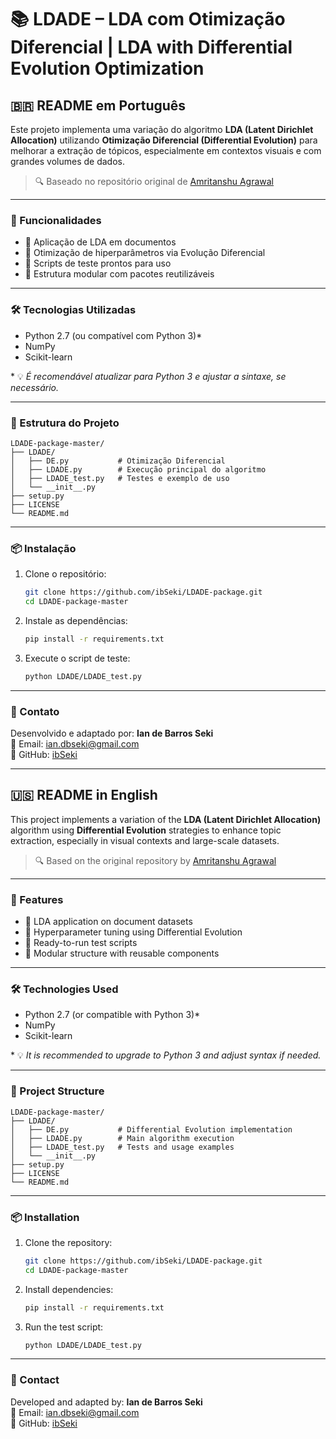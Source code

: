 # 📚 LDADE – LDA com Otimização Diferencial | LDA with Differential Evolution Optimization

## 🇧🇷 README em Português

Este projeto implementa uma variação do algoritmo **LDA (Latent Dirichlet Allocation)** utilizando **Otimização Diferencial (Differential Evolution)** para melhorar a extração de tópicos, especialmente em contextos visuais e com grandes volumes de dados.

> 🔍 Baseado no repositório original de [Amritanshu Agrawal](https://github.com/amritbhanu/LDADE-package/blob/master/LDADE/Tests/LDADE_test.py)

---

### 🚀 Funcionalidades

- 🔹 Aplicação de LDA em documentos  
- 🔹 Otimização de hiperparâmetros via Evolução Diferencial  
- 🔹 Scripts de teste prontos para uso  
- 🔹 Estrutura modular com pacotes reutilizáveis  

---

### 🛠️ Tecnologias Utilizadas

- Python 2.7 (ou compatível com Python 3)\*  
- NumPy  
- Scikit-learn  

\* 💡 *É recomendável atualizar para Python 3 e ajustar a sintaxe, se necessário.*

---

### 📁 Estrutura do Projeto

```
LDADE-package-master/
├── LDADE/
│   ├── DE.py           # Otimização Diferencial
│   ├── LDADE.py        # Execução principal do algoritmo
│   ├── LDADE_test.py   # Testes e exemplo de uso
│   └── __init__.py
├── setup.py
├── LICENSE
└── README.md
```

---

### 📦 Instalação

1. Clone o repositório:
   ```bash
   git clone https://github.com/ibSeki/LDADE-package.git
   cd LDADE-package-master
   ```

2. Instale as dependências:
   ```bash
   pip install -r requirements.txt
   ```

3. Execute o script de teste:
   ```bash
   python LDADE/LDADE_test.py
   ```

---

### 📩 Contato

Desenvolvido e adaptado por: **Ian de Barros Seki**  
📧 Email: ian.dbseki@gmail.com  
🔗 GitHub: [ibSeki](https://github.com/ibSeki)

---

## 🇺🇸 README in English

This project implements a variation of the **LDA (Latent Dirichlet Allocation)** algorithm using **Differential Evolution** strategies to enhance topic extraction, especially in visual contexts and large-scale datasets.

> 🔍 Based on the original repository by [Amritanshu Agrawal](https://github.com/amritbhanu/LDADE-package/blob/master/LDADE/Tests/LDADE_test.py)

---

### 🚀 Features

- 🔹 LDA application on document datasets  
- 🔹 Hyperparameter tuning using Differential Evolution  
- 🔹 Ready-to-run test scripts  
- 🔹 Modular structure with reusable components  

---

### 🛠️ Technologies Used

- Python 2.7 (or compatible with Python 3)\*  
- NumPy  
- Scikit-learn  

\* 💡 *It is recommended to upgrade to Python 3 and adjust syntax if needed.*

---

### 📁 Project Structure

```
LDADE-package-master/
├── LDADE/
│   ├── DE.py           # Differential Evolution implementation
│   ├── LDADE.py        # Main algorithm execution
│   ├── LDADE_test.py   # Tests and usage examples
│   └── __init__.py
├── setup.py
├── LICENSE
└── README.md
```

---

### 📦 Installation

1. Clone the repository:
   ```bash
   git clone https://github.com/ibSeki/LDADE-package.git
   cd LDADE-package-master
   ```

2. Install dependencies:
   ```bash
   pip install -r requirements.txt
   ```

3. Run the test script:
   ```bash
   python LDADE/LDADE_test.py
   ```

---

### 📩 Contact

Developed and adapted by: **Ian de Barros Seki**  
📧 Email: ian.dbseki@gmail.com  
🔗 GitHub: [ibSeki](https://github.com/ibSeki)
